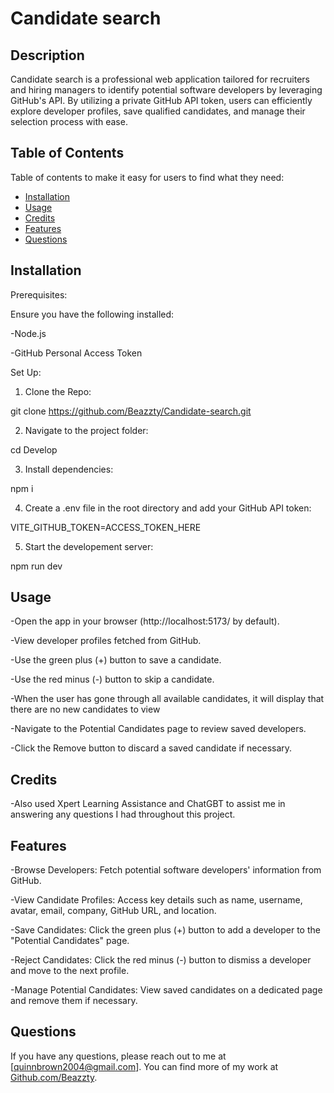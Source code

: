 # Candidate search

## Description

Candidate search is a professional web application tailored for recruiters and hiring managers to identify potential software developers by leveraging GitHub's API. By utilizing a private GitHub API token, users can efficiently explore developer profiles, save qualified candidates, and manage their selection process with ease.

## Table of Contents

Table of contents to make it easy for users to find what they need:

- [Installation](#installation)
- [Usage](#usage)
- [Credits](#credits)
- [Features](#features)
- [Questions](#questions)

## Installation

Prerequisites:

Ensure you have the following installed:

-Node.js

-GitHub Personal Access Token

Set Up:

1. Clone the Repo: 

git clone https://github.com/Beazzty/Candidate-search.git

2. Navigate to the project folder:

cd Develop

3. Install dependencies:

npm i

4. Create a .env file in the root directory and add your GitHub API token:

VITE_GITHUB_TOKEN=ACCESS_TOKEN_HERE

5. Start the developement server:

npm run dev

## Usage

-Open the app in your browser (http://localhost:5173/ by default).



-View developer profiles fetched from GitHub.



-Use the green plus (+) button to save a candidate.

-Use the red minus (-) button to skip a candidate.

-When the user has gone through all available candidates, it will display that there are no new candidates to view



-Navigate to the Potential Candidates page to review saved developers.

-Click the Remove button to discard a saved candidate if necessary.

## Credits

-Also used Xpert Learning Assistance and ChatGBT to assist me in answering any questions I had throughout this project.

## Features

-Browse Developers: Fetch potential software developers' information from GitHub.

-View Candidate Profiles: Access key details such as name, username, avatar, email, company, GitHub URL, and location.

-Save Candidates: Click the green plus (+) button to add a developer to the "Potential Candidates" page.

-Reject Candidates: Click the red minus (-) button to dismiss a developer and move to the next profile.

-Manage Potential Candidates: View saved candidates on a dedicated page and remove them if necessary.

## Questions

If you have any questions, please reach out to me at [quinnbrown2004@gmail.com].
You can find more of my work at [Github.com/Beazzty](https://github.com/Github.com/Beazzty).